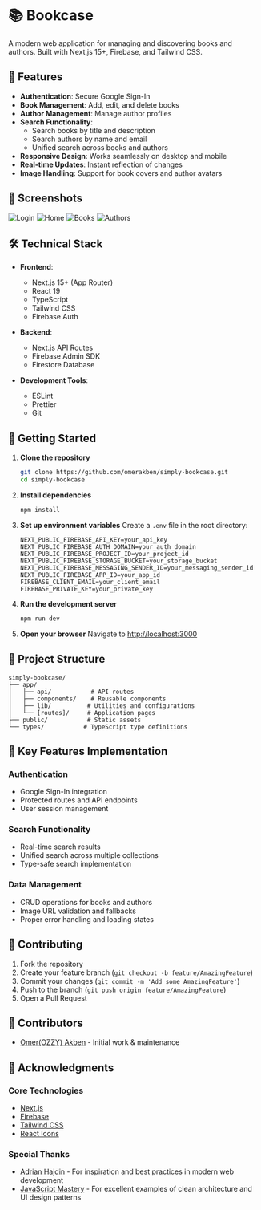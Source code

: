 # 📚 Bookcase

A modern web application for managing and discovering books and authors. Built with Next.js 15+, Firebase, and Tailwind CSS.

## 🌟 Features

- **Authentication**: Secure Google Sign-In
- **Book Management**: Add, edit, and delete books
- **Author Management**: Manage author profiles
- **Search Functionality**:
  - Search books by title and description
  - Search authors by name and email
  - Unified search across books and authors
- **Responsive Design**: Works seamlessly on desktop and mobile
- **Real-time Updates**: Instant reflection of changes
- **Image Handling**: Support for book covers and author avatars

## 📸 Screenshots

![Login](public/login.png)
![Home](public/Home.png)
![Books](public/Books.png)
![Authors](public/Authors.png)

## 🛠️ Technical Stack

- **Frontend**:
  - Next.js 15+ (App Router)
  - React 19
  - TypeScript
  - Tailwind CSS
  - Firebase Auth

- **Backend**:
  - Next.js API Routes
  - Firebase Admin SDK
  - Firestore Database

- **Development Tools**:
  - ESLint
  - Prettier
  - Git

## 🚀 Getting Started

1. **Clone the repository**
   ```bash
   git clone https://github.com/omerakben/simply-bookcase.git
   cd simply-bookcase
   ```

2. **Install dependencies**
   ```bash
   npm install
   ```

3. **Set up environment variables**
   Create a `.env` file in the root directory:
   ```env
   NEXT_PUBLIC_FIREBASE_API_KEY=your_api_key
   NEXT_PUBLIC_FIREBASE_AUTH_DOMAIN=your_auth_domain
   NEXT_PUBLIC_FIREBASE_PROJECT_ID=your_project_id
   NEXT_PUBLIC_FIREBASE_STORAGE_BUCKET=your_storage_bucket
   NEXT_PUBLIC_FIREBASE_MESSAGING_SENDER_ID=your_messaging_sender_id
   NEXT_PUBLIC_FIREBASE_APP_ID=your_app_id
   FIREBASE_CLIENT_EMAIL=your_client_email
   FIREBASE_PRIVATE_KEY=your_private_key
   ```

4. **Run the development server**
   ```bash
   npm run dev
   ```

5. **Open your browser**
   Navigate to [http://localhost:3000](http://localhost:3000)

## 📁 Project Structure

```
simply-bookcase/
├── app/
│   ├── api/           # API routes
│   ├── components/    # Reusable components
│   ├── lib/          # Utilities and configurations
│   └── [routes]/     # Application pages
├── public/           # Static assets
└── types/           # TypeScript type definitions
```

## 🔑 Key Features Implementation

### Authentication
- Google Sign-In integration
- Protected routes and API endpoints
- User session management

### Search Functionality
- Real-time search results
- Unified search across multiple collections
- Type-safe search implementation

### Data Management
- CRUD operations for books and authors
- Image URL validation and fallbacks
- Proper error handling and loading states

## 🤝 Contributing

1. Fork the repository
2. Create your feature branch (`git checkout -b feature/AmazingFeature`)
3. Commit your changes (`git commit -m 'Add some AmazingFeature'`)
4. Push to the branch (`git push origin feature/AmazingFeature`)
5. Open a Pull Request

## 👥 Contributors

- [Omer(OZZY) Akben](https://github.com/omerakben) - Initial work & maintenance

## 🙏 Acknowledgments

### Core Technologies
- [Next.js](https://nextjs.org/)
- [Firebase](https://firebase.google.com/)
- [Tailwind CSS](https://tailwindcss.com/)
- [React Icons](https://react-icons.github.io/react-icons/)

### Special Thanks
- [Adrian Hajdin](https://github.com/adrianhajdin) - For inspiration and best practices in modern web development
- [JavaScript Mastery](https://github.com/adrianhajdin/yc_directory) - For excellent examples of clean architecture and UI design patterns
